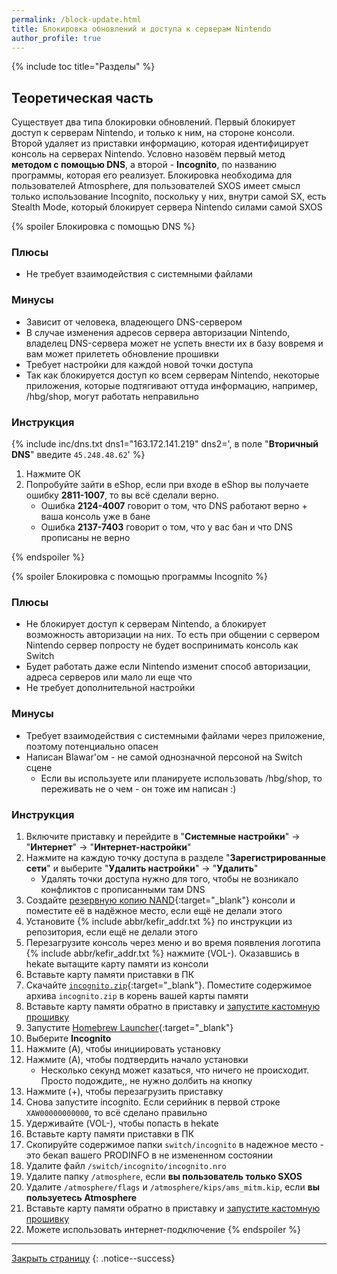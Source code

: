 ```yaml
---
permalink: /block-update.html
title: Блокировка обновлений и доступа к серверам Nintendo
author_profile: true
---
```

{% include toc title="Разделы" %}

## Теоретическая часть 

Существует два типа блокировки обновлений. Первый блокирует доступ к серверам Nintendo, и только к ним, на стороне консоли. Второй удаляет из приставки информацию, которая идентифицирует консоль на серверах Nintendo. Условно назовём первый метод **методом с помощью DNS**, а второй - **Incognito**, по названию программы, которая его реализует. Блокировка необходима для пользователей Atmosphere, для пользователей SXOS имеет смысл только использование Incognito, поскольку у них, внутри самой SX, есть Stealth Mode, который блокирует сервера Nintendo силами самой SXOS

{% spoiler Блокировка с помощью DNS %}

### Плюсы

* Не требует взаимодействия с системными файлами

### Минусы

* Зависит от человека, владеющего DNS-сервером
* В случае изменения адресов сервера авторизации Nintendo, владелец DNS-сервера может не успеть внести их в базу вовремя и вам может прилететь обновление прошивки
* Требует настройки для каждой новой точки доступа
* Так как блокируется доступ ко всем серверам Nintendo, некоторые приложения, которые подтягивают оттуда информацию, например, /hbg/shop, могут работать неправильно 

### Инструкция

{% include inc/dns.txt dns1="163.172.141.219" dns2=', в поле "**Вторичный DNS**" введите `45.248.48.62`' %}
1. Нажмите ОК
1. Попробуйте зайти в eShop, если при входе в eShop вы получаете ошибку **2811-1007**, то вы всё сделали верно. 
	* Ошибка **2124-4007** говорит о том, что DNS работают верно + ваша консоль уже в бане
	* Ошибка **2137-7403** говорит о том, что у вас бан и что DNS прописаны не верно
	
{% endspoiler %}

{% spoiler Блокировка с помощью программы Incognito %}

### Плюсы

* Не блокирует доступ к серверам Nintendo, а блокирует возможность авторизации на них. То есть при общении с сервером Nintendo сервер попросту не будет воспринимать консоль как Switch 
* Будет работать даже если Nintendo изменит способ авторизации, адреса серверов или мало ли еще что 
* Не требует дополнительной настройки 

### Минусы

* Требует взаимодействия с системными файлами через приложение, поэтому потенциально опасен
* Написан Blawar'ом - не самой однозначной персоной на Switch сцене
	* Если вы используете или планируете использовать /hbg/shop, то переживать не о чем - он тоже им написан :)
	
### Инструкция

1. Включите приставку и перейдите в "**Системные настройки**" -> "**Интернет**" -> "**Интернет-настройки**"
1. Нажмите на каждую точку доступа в разделе "**Зарегистрированные сети**" и выберите "**Удалить настройки**" -> "**Удалить**"
	* Удалять точки доступа нужно для того, чтобы не возникало конфликтов с прописанными там DNS
1. Создайте [резервную копию NAND](backup-nand){:target="_blank"} консоли и поместите её в надёжное место, если ещё не делали этого
1. Установите {% include abbr/kefir_addr.txt %} по инструкции из репозитория, если ещё не делали этого
1. Перезагрузите консоль через меню и во время появления логотипа {% include abbr/kefir_addr.txt %} нажмите (VOL-). Оказавшись в hekate вытащите карту памяти из консоли 
1. Вставьте карту памяти приставки в ПК 
1. Скачайте [`incognito.zip`](files/incognito.zip){:target="_blank"}. Поместите содержимое архива `incognito.zip` в корень вашей карты памяти 
1. Вставьте карту памяти обратно в приставку и [запустите кастомную прошивку](cfw)
1. Запустите [Homebrew Launcher](hbl){:target="_blank"}
1. Выберите **Incognito**
1. Нажмите (A), чтобы инициировать установку 
1. Нажмите (A), чтобы подтвердить начало установки 
	* Несколько секунд может казаться, что ничего не происходит. Просто подождите,, не нужно долбить на кнопку 
1. Нажмите (+), чтобы перезагрузить приставку 
1. Снова запустите incognito. Если серийник в первой строке `XAW00000000000`, то всё сделано правильно
1. Удерживайте (VOL-), чтобы попасть в hekate
1. Вставьте карту памяти приставки в ПК 
1. Скопируйте содержимое папки `switch/incognito` в надежное место - это бекап вашего PRODINFO в не измененном состоянии
1. Удалите файл `/switch/incognito/incognito.nro`
1. Удалите папку `/atmosphere`, если **вы пользователь только SXOS**
1. Удалите `/atmosphere/flags` и `/atmosphere/kips/ams_mitm.kip`, если **вы пользуетесь Atmosphere**
1. Вставьте карту памяти обратно в приставку и [запустите кастомную прошивку](cfw)
1. Можете использовать интернет-подключение
{% endspoiler %}

___

[Закрыть страницу](javascript:window.close();)
{: .notice--success}